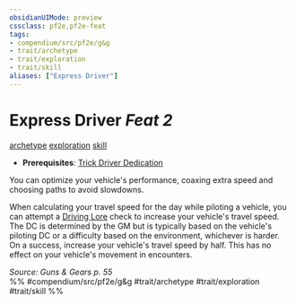 ```yaml
---
obsidianUIMode: preview
cssclass: pf2e,pf2e-feat
tags:
- compendium/src/pf2e/g&g
- trait/archetype
- trait/exploration
- trait/skill
aliases: ["Express Driver"]
---
```

# Express Driver  *Feat 2*  
[archetype](../../rules/traits/archetype.md)  [exploration](../../rules/traits/exploration.md)  [skill](../../rules/traits/skill.md)  

- **Prerequisites**: [Trick Driver Dedication](trick-driver-dedication-g-g.md)

You can optimize your vehicle's performance, coaxing extra speed and choosing paths to avoid slowdowns.

When calculating your travel speed for the day while piloting a vehicle, you can attempt a [Driving Lore](../skills.md#Lore) check to increase your vehicle's travel speed. The DC is determined by the GM but is typically based on the vehicle's piloting DC or a difficulty based on the environment, whichever is harder. On a success, increase your vehicle's travel speed by half. This has no effect on your vehicle's movement in encounters.

*Source: Guns & Gears p. 55*  
%% #compendium/src/pf2e/g&g #trait/archetype #trait/exploration #trait/skill %%